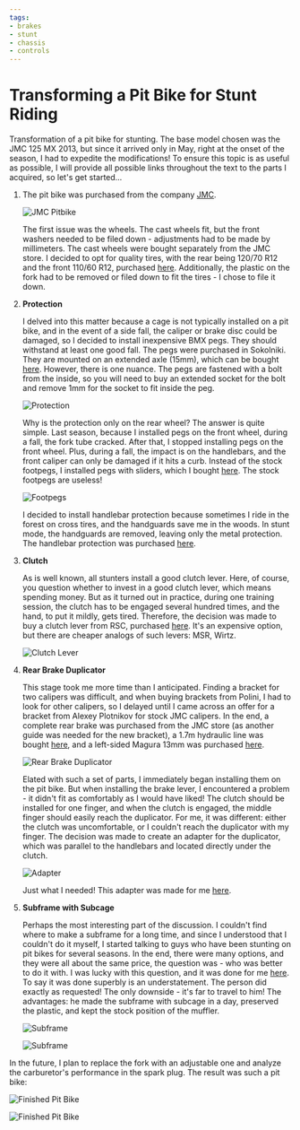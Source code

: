 ```yaml
---
tags:
- brakes
- stunt
- chassis
- controls
---
```


# Transforming a Pit Bike for Stunt Riding

Transformation of a pit bike for stunting. The base model chosen was the JMC 125 MX 2013, but since it arrived only in May, right at the onset of the season, I had to expedite the modifications! To ensure this topic is as useful as possible, I will provide all possible links throughout the text to the parts I acquired, so let's get started...

1. The pit bike was purchased from the company [JMC](http://jazzmoto.ru/shop/pitbike/pitbayk-jmc-125-mx-2013/).

   ![JMC Pitbike](../../../static/img/3012bf.jpg)

   The first issue was the wheels. The cast wheels fit, but the front washers needed to be filed down - adjustments had to be made by millimeters. The cast wheels were bought separately from the JMC store. I decided to opt for quality tires, with the rear being 120/70 R12 and the front 110/60 R12, purchased [here](http://www.moto-hobby.ru/tyres/kenda/page_scooter.html). Additionally, the plastic on the fork had to be removed or filed down to fit the tires - I chose to file it down.

2. **Protection**

   I delved into this matter because a cage is not typically installed on a pit bike, and in the event of a side fall, the caliper or brake disc could be damaged, so I decided to install inexpensive BMX pegs. They should withstand at least one good fall. The pegs were purchased in Sokolniki. They are mounted on an extended axle (15mm), which can be bought [here](http://pitbikeclub.ru/). However, there is one nuance. The pegs are fastened with a bolt from the inside, so you will need to buy an extended socket for the bolt and remove 1mm for the socket to fit inside the peg.

   ![Protection](../../../static/img/d385c4.jpg)

   Why is the protection only on the rear wheel? The answer is quite simple. Last season, because I installed pegs on the front wheel, during a fall, the fork tube cracked. After that, I stopped installing pegs on the front wheel. Plus, during a fall, the impact is on the handlebars, and the front caliper can only be damaged if it hits a curb. Instead of the stock footpegs, I installed pegs with sliders, which I bought [here](http://pitbikeclub.ru/). The stock footpegs are useless!

   ![Footpegs](../../../static/img/d81b31.jpg)

   I decided to install handlebar protection because sometimes I ride in the forest on cross tires, and the handguards save me in the woods. In stunt mode, the handguards are removed, leaving only the metal protection. The handlebar protection was purchased [here](http://1rmc.ru/).

3. **Clutch**

   As is well known, all stunters install a good clutch lever. Here, of course, you question whether to invest in a good clutch lever, which means spending money. But as it turned out in practice, during one training session, the clutch has to be engaged several hundred times, and the hand, to put it mildly, gets tired. Therefore, the decision was made to buy a clutch lever from RSC, purchased [here](http://stuntexshop.ru/catalog/20). It's an expensive option, but there are cheaper analogs of such levers: MSR, Wirtz.

   ![Clutch Lever](../../../static/img/de805a.jpg)

4. **Rear Brake Duplicator**

   This stage took me more time than I anticipated. Finding a bracket for two calipers was difficult, and when buying brackets from Polini, I had to look for other calipers, so I delayed until I came across an offer for a bracket from Alexey Plotnikov for stock JMC calipers. In the end, a complete rear brake was purchased from the JMC store (as another guide was needed for the new bracket), a 1.7m hydraulic line was bought [here](http://www.moto-hobby.ru/parts/parts_moto/armirovannie.html), and a left-sided Magura 13mm was purchased [here](http://stuntexshop.ru/tormoznaya-mashinka-magura-radial-195).

   ![Rear Brake Duplicator](../../../static/img/738ef5.jpg)

   Elated with such a set of parts, I immediately began installing them on the pit bike. But when installing the brake lever, I encountered a problem - it didn't fit as comfortably as I would have liked! The clutch should be installed for one finger, and when the clutch is engaged, the middle finger should easily reach the duplicator. For me, it was different: either the clutch was uncomfortable, or I couldn't reach the duplicator with my finger. The decision was made to create an adapter for the duplicator, which was parallel to the handlebars and located directly under the clutch.

   ![Adapter](../../../static/img/5131f6.jpg)

   Just what I needed! This adapter was made for me [here](http://www.rrka.ru/).

5. **Subframe with Subcage**

   Perhaps the most interesting part of the discussion. I couldn't find where to make a subframe for a long time, and since I understood that I couldn't do it myself, I started talking to guys who have been stunting on pit bikes for several seasons. In the end, there were many options, and they were all about the same price, the question was - who was better to do it with. I was lucky with this question, and it was done for me [here](http://www.rrka.ru/). To say it was done superbly is an understatement. The person did exactly as requested! The only downside - it's far to travel to him! The advantages: he made the subframe with subcage in a day, preserved the plastic, and kept the stock position of the muffler.

   ![Subframe](../../../static/img/125a69.jpg)

   ![Subframe](../../../static/img/3dc546.jpg)

In the future, I plan to replace the fork with an adjustable one and analyze the carburetor's performance in the spark plug. The result was such a pit bike:

![Finished Pit Bike](../../../static/img/cb97f3.jpg)

![Finished Pit Bike](../../../static/img/6ca712.jpg)
